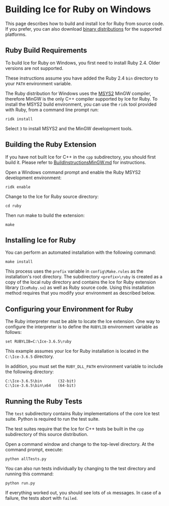 # Building Ice for Ruby on Windows

This page describes how to build and install Ice for Ruby from source code.
If you prefer, you can also download [binary distributions][1] for the
supported platforms.

## Ruby Build Requirements

To build Ice for Ruby on Windows, you first need to install Ruby 2.4. Older
versions are not supported.

These instructions assume you have added the Ruby 2.4 `bin` directory to your
`PATH` environment variable.

The Ruby distribution for Windows uses the [MSYS2][3] MinGW compiler, therefore
MinGW is the only C++ compiler supported by Ice for Ruby. To install the MSYS2
build environment, you can use the `ridk` tool provided with Ruby, from a
command line prompt run:
```
ridk install
```

Select `3` to install MSYS2 and the MinGW development tools.

## Building the Ruby Extension

If you have not built Ice for C++ in the `cpp` subdirectory, you should first
build it. Please refer to
[BuildInstructionsMinGW.md](../cpp/BuildInstructionsMinGW.md) for instructions.

Open a Windows command prompt and enable the Ruby MSYS2 development environment:
```
ridk enable
```

Change to the Ice for Ruby source directory:
```
cd ruby
```

Then run make to build the extension:
```
make
```

## Installing Ice for Ruby

You can perform an automated installation with the following command:
```
make install
```

This process uses the `prefix` variable in `config\Make.rules` as the
installation's root directory. The subdirectory `<prefix>\ruby` is created as a
copy of the local ruby directory and contains the Ice for Ruby extension library
(`IceRuby.so`) as well as Ruby source code. Using this installation method
requires that you modify your environment as described below.

## Configuring your Environment for Ruby

The Ruby interpreter must be able to locate the Ice extension. One way to
configure the interpreter is to define the `RUBYLIB` environment variable as
follows:
```            
set RUBYLIB=C:\Ice-3.6.5\ruby
```

This example assumes your Ice for Ruby installation is located in the
`C:\Ice-3.6.5` directory.

In addition, you must set the `RUBY_DLL_PATH` environment variable to include
the following directory:
```
C:\Ice-3.6.5\bin       (32-bit)
C:\Ice-3.6.5\bin\x64   (64-bit)
```

## Running the Ruby Tests

The `test` subdirectory contains Ruby implementations of the core Ice test
suite. Python is required to run the test suite.

The test suites require that the Ice for C++ tests be built in the `cpp`
subdirectory of this source distribution.

Open a command window and change to the top-level directory. At the command
prompt, execute:
```
python allTests.py
```

You can also run tests individually by changing to the test directory and
running this command:
```
python run.py
```

If everything worked out, you should see lots of `ok` messages. In case of a
failure, the tests abort with `failed`.

[1]: https://zeroc.com/downloads/ice/3.6
[2]: https://doc.zeroc.com/rel/ice-releases/ice-3-6/ice-3-6-5-release-notes/supported-platforms-for-ice-3-6-5
[3]: http://www.msys2.org
